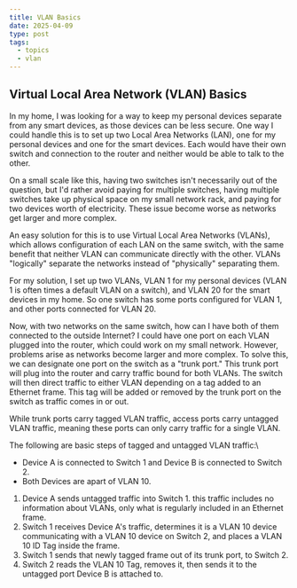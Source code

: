 ```yaml
---
title: VLAN Basics
date: 2025-04-09
type: post
tags:
  - topics
  - vlan
---
```


## Virtual Local Area Network (VLAN) Basics
In my home, I was looking for a way to keep my personal devices separate from any smart devices, as those devices can be less secure. One way I could handle this is to set up two Local Area Networks (LAN), one for my personal devices and one for the smart devices. Each would have their own switch and connection to the router and neither would be able to talk to the other. 

On a small scale like this, having two switches isn't necessarily out of the question, but I'd rather avoid paying for multiple switches, having multiple switches take up physical space on my small network rack, and paying for two devices worth of electricity. These issue become worse as networks get larger and more complex.

An easy solution for this is to use Virtual Local Area Networks (VLANs), which allows configuration of each LAN on the same switch, with the same benefit that neither VLAN can communicate directly with the other. VLANs "logically" separate the networks instead of "physically" separating them. 

For my solution, I set up two VLANs, VLAN 1 for my personal devices (VLAN 1 is often times a default VLAN on a switch), and VLAN 20 for the smart devices in my home. So one switch has some ports configured for VLAN 1, and other ports connected for VLAN 20. 

Now, with two networks on the same switch, how can I have both of them connected to the outside Internet? I could have one port on each VLAN plugged into the router, which could work on my small network. However, problems arise as networks become larger and more complex. To solve this, we can designate one port on the switch as a "trunk port." This trunk port will plug into the router and carry traffic bound for both VLANs. The switch will then direct traffic to either VLAN depending on a tag added to an Ethernet frame. This tag will be added or removed by the trunk port on the switch as traffic comes in or out. 

While trunk ports carry tagged VLAN traffic, access ports carry untagged VLAN traffic, meaning these ports can only carry traffic for a single VLAN. 

The following are basic steps of tagged and untagged VLAN traffic:\
- Device A is connected to Switch 1 and Device B is connected to Switch 2.
- Both Devices are apart of VLAN 10.
1. Device A sends untagged traffic into Switch 1. this traffic includes no information about VLANs, only what is regularly included in an Ethernet frame.
2. Switch 1 receives Device A's traffic, determines it is a VLAN 10 device communicating with a VLAN 10 device on Switch 2, and places a VLAN 10 ID Tag inside the frame.
3. Switch 1 sends that newly tagged frame out of its trunk port, to Switch 2.
4. Switch 2 reads the VLAN 10 Tag, removes it, then sends it to the untagged port Device B is attached to.